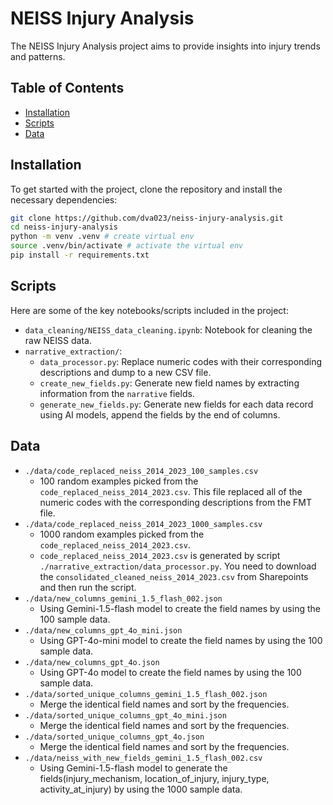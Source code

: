 # NEISS Injury Analysis

The NEISS Injury Analysis project aims to provide insights into injury trends and patterns.

## Table of Contents

- [Installation](#installation)
- [Scripts](#scripts)
- [Data](#data)

## Installation

To get started with the project, clone the repository and install the necessary dependencies:

```sh
git clone https://github.com/dva023/neiss-injury-analysis.git
cd neiss-injury-analysis
python -m venv .venv # create virtual env
source .venv/bin/activate # activate the virtual env
pip install -r requirements.txt
```

## Scripts

Here are some of the key notebooks/scripts included in the project:

- `data_cleaning/NEISS_data_cleaning.ipynb`: Notebook for cleaning the raw NEISS data.
- `narrative_extraction/`:
  - `data_processor.py`: Replace numeric codes with their corresponding descriptions and dump to a new CSV file.
  - `create_new_fields.py`: Generate new field names by extracting information from the `narrative` fields.
  - `generate_new_fields.py`: Generate new fields for each data record using AI models, append the fields by the end of columns.

## Data

- `./data/code_replaced_neiss_2014_2023_100_samples.csv`
  - 100 random examples picked from the `code_replaced_neiss_2014_2023.csv`. This file replaced all of the numeric codes with the corresponding descriptions from the FMT file.
- `./data/code_replaced_neiss_2014_2023_1000_samples.csv`
  - 1000 random examples picked from the `code_replaced_neiss_2014_2023.csv`.
  - `code_replaced_neiss_2014_2023.csv` is generated by script `./narrative_extraction/data_processor.py`. You need to download the `consolidated_cleaned_neiss_2014_2023.csv` from Sharepoints and then run the script.
- `./data/new_columns_gemini_1.5_flash_002.json`
  - Using Gemini-1.5-flash model to create the field names by using the 100 sample data.
- `./data/new_columns_gpt_4o_mini.json`
  - Using GPT-4o-mini model to create the field names by using the 100 sample data.
- `./data/new_columns_gpt_4o.json`
  - Using GPT-4o model to create the field names by using the 100 sample data.
- `./data/sorted_unique_columns_gemini_1.5_flash_002.json`
  - Merge the identical field names and sort by the frequencies.
- `./data/sorted_unique_columns_gpt_4o_mini.json`
  - Merge the identical field names and sort by the frequencies.
- `./data/sorted_unique_columns_gpt_4o.json`
  - Merge the identical field names and sort by the frequencies.
- `./data/neiss_with_new_fields_gemini_1.5_flash_002.csv`
  - Using Gemini-1.5-flash model to generate the fields(injury_mechanism, location_of_injury, injury_type, activity_at_injury) by using the 1000 sample data.
